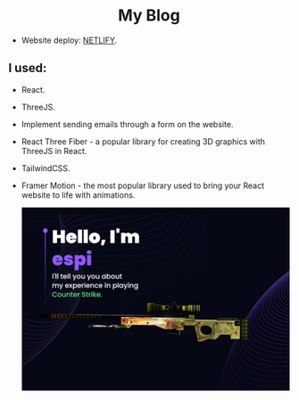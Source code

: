 #  <h1 align="center" >My Blog</h1>

- Website deploy: [NETLIFY](https://magnificent-tarsier-4870a2.netlify.app/).

## I used:

- React.
- ThreeJS.
- Implement sending emails through a form on the website.
- React Three Fiber - a popular library for creating 3D graphics with ThreeJS in React.
- TailwindCSS.
- Framer Motion - the most popular library used to bring your React website to life with animations.

  ![preview img](/preview.jpg)
